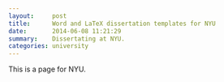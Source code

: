 ```yaml
---
layout:     post
title:      Word and LaTeX dissertation templates for NYU
date:       2014-06-08 11:21:29
summary:    Dissertating at NYU.
categories: university
---
```


This is a page for NYU.
